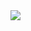 <img src="https://github-readme-stats.vercel.app/api/pin/?username=bhaskar345&repo=blog_django_app" />
